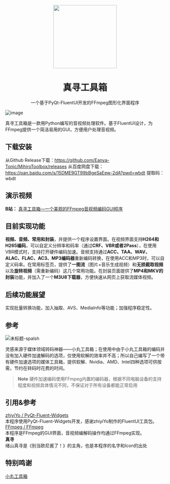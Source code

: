 <p align="center"> <img src="https://github.com/Eanya-Tonic/MihiroToolbox/blob/main/img/logo_big.png" style="width:200px;" /> </p>  <h1 align="center">真寻工具箱</h1>  <p align="center">一个基于PyQt-FluentUI开发的FFmpeg图形化界面程序 </p>

![image](https://github.com/Eanya-Tonic/MihiroToolbox/assets/74545593/d8480491-52da-4355-a5eb-bc0103d1eb31#pic_center)

真寻工具箱是一款用Python编写的音视频处理软件。基于FluentUI设计，为FFmpeg提供一个简洁易用的GUI，方便用户处理音视频。

## 下载安装
从Github Release下载：https://github.com/Eanya-Tonic/MihiroToolbox/releases
从百度网盘下载：https://pan.baidu.com/s/15DME9GT99bBgeSaEew-2dA?pwd=wbdt 提取码：wbdt

## 演示视频
**B站：**
[真寻工具箱—一个美观的FFmpeg音视频编码GUI程序](https://www.bilibili.com/video/BV1dg4y1d7F1/)

## 目前实现功能
**视频、音频、常用和封装**，并提供一个程序设置界面。在视频界面支持**H264和H265编码**，可以自定义分辨率和码率（通过**CRF、VBR或者2Pass**），在使用VBR模式时，支持打开硬件编码加速。音频支持通过**ACC、TAA、WAV、ALAC、FLAC、AC3、MP3编码器**重新编码转换，在使用ACC和MP3时，可以自定义码率。在常用标签页，提供了**一图流**（图片+音乐生成视频）和**无损截取视频**以及**旋转视频**（需重新编码）这几个常用功能。在封装页面提供了**MP4和MKV的封装**功能，并加入了一个**M3U8下载器**，方便快速从网页上获取流媒体视频。

## 后续功能展望
实现批量转换功能，加入抽取、AVS、MediaInfo等功能；加强程序稳定性。

## 参考

![未标题-spalsh](https://github.com/Eanya-Tonic/MihiroToolbox/assets/74545593/a9281e10-dc24-42d7-9547-37d2095a6240#pic_center)

灵感来源于媒体领域转码神器——小丸工具箱；在使用中由于小丸工具箱的编码并没有加入硬件加速解码的选项，仅使用软解的效率并不高；所以自己编写了一个带有硬件加速选项的媒体工具箱，提供软解、Nvidia、AMD、Intel四种选项可供按需，节约在转码时花费的时间。
> **Note**
> 硬件加速编码使用FFmpeg内置的编码器，根据不同电脑设备的支持程度和视频具体情况不同，不保证对于所有设备都能正常启用

## 引用&参考
[zhiyiYo / PyQt-Fluent-Widgets](https://github.com/zhiyiYo/PyQt-Fluent-Widgets)
<br>
本程序使用PyQt-Fluent-Widgets开发，感谢zhiyiYo制作的FluentUI工具包。
<br>
[FFmpeg / FFmpeg](https://github.com/FFmpeg/FFmpeg)
<br>
本程序是FFmpeg的GUI界面，音视频编解码操作均通过FFmpeg实现。
<br>
**真寻**
<br>
绪山真寻是《别当欧尼酱了！》的主角，也是本程序的名字和Icon的出处

## 特别鸣谢
[小丸工具箱](https://maruko.appinn.me/)

